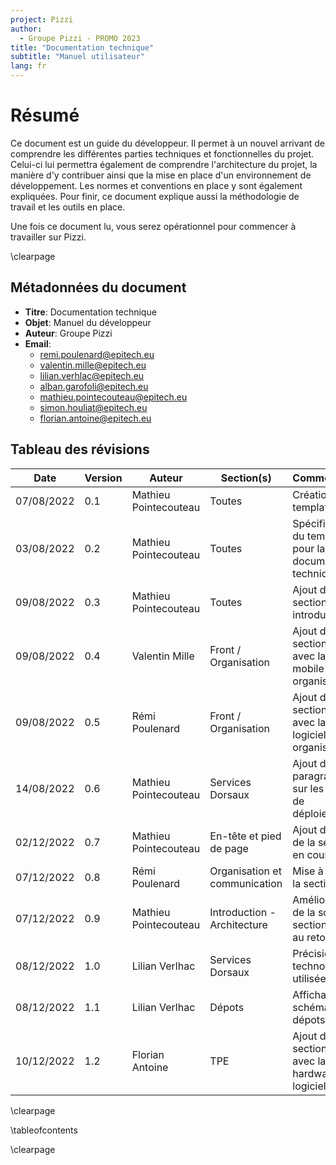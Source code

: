 ```yaml
---
project: Pizzi
author:
  - Groupe Pizzi - PROMO 2023
title: "Documentation technique"
subtitle: "Manuel utilisateur"
lang: fr
---
```


# Résumé

Ce document est un guide du développeur. Il permet à un nouvel arrivant de
comprendre les différentes parties techniques et fonctionnelles du projet.
Celui-ci lui permettra également de comprendre l'architecture du projet, la
manière d'y contribuer ainsi que la mise en place d'un environnement de
développement. Les normes et conventions en place y sont également expliquées.
Pour finir, ce document explique aussi la méthodologie de travail et les outils
en place.

Une fois ce document lu, vous serez opérationnel pour commencer à travailler
sur Pizzi.

\clearpage

## Métadonnées du document

- **Titre**: Documentation technique
- **Objet**: Manuel du développeur
- **Auteur**: Groupe Pizzi
- **Email**:
  - remi.poulenard@epitech.eu
  - valentin.mille@epitech.eu
  - lilian.verhlac@epitech.eu
  - alban.garofoli@epitech.eu
  - mathieu.pointecouteau@epitech.eu
  - simon.houliat@epitech.eu
  - florian.antoine@epitech.eu

## Tableau des révisions

| **Date**   | **Version** | **Auteur**            | **Section(s)**                | **Commentaires**                                                  |
| ---------- | ----------- | --------------------- | ----------------------------- | ----------------------------------------------------------------- |
| 07/08/2022 | 0.1         | Mathieu Pointecouteau | Toutes                        | Création du template                                              |
| 03/08/2022 | 0.2         | Mathieu Pointecouteau | Toutes                        | Spécification du template pour la documentation technique         |
| 09/08/2022 | 0.3         | Mathieu Pointecouteau | Toutes                        | Ajout de la section introduction                                  |
| 09/08/2022 | 0.4         | Valentin Mille        | Front / Organisation          | Ajout de la section front avec la partie mobile et organisation   |
| 09/08/2022 | 0.5         | Rémi Poulenard        | Front / Organisation          | Ajout de la section front avec la partie logiciel et organisation |
| 14/08/2022 | 0.6         | Mathieu Pointecouteau | Services Dorsaux              | Ajout du paragraphe sur les outils de déploiements                |
| 02/12/2022 | 0.7         | Mathieu Pointecouteau | En-tête et pied de page       | Ajout du nom de la section en cours                               |
| 07/12/2022 | 0.8         | Rémi Poulenard        | Organisation et communication | Mise à jour de la section                                         |
| 07/12/2022 | 0.9         | Mathieu Pointecouteau | Introduction - Architecture   | Amélioration de la sous-section suite au retour                   |
| 08/12/2022 | 1.0         | Lilian Verlhac        | Services Dorsaux              | Précision des technologies utilisées                              |
| 08/12/2022 | 1.1         | Lilian Verlhac        | Dépots                        | Affichage d'un schéma des dépots                                  |
| 10/12/2022 | 1.2         | Florian Antoine       | TPE                           | Ajout de la section TPE avec la partie hardware et logiciel       |

\clearpage

\tableofcontents

\clearpage
